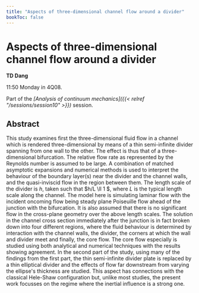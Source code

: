 ```yaml
---
title: "Aspects of three-dimensional channel flow around a divider"
bookToc: false
---
```


# Aspects of three-dimensional channel flow around a divider

**TD Dang**

11:50 Monday in 4Q08.

Part of the *[Analysis of continuum mechanics]({{< relref "/sessions/session10" >}})* session.

## Abstract

This study examines first the three-dimensional fluid flow in a channel which is rendered three-dimensional by means of a thin semi-infinite divider spanning from one wall to the other. The effect is thus that of a three-dimensional bifurcation. The relative flow rate as represented by the Reynolds number is assumed to be large. A combination of matched asymptotic expansions and numerical methods is used to interpret the behaviour of the boundary layer(s) near the divider and the channel walls, and the quasi-inviscid flow in the region between them. The length scale of the divider is $h$, taken such that $h/L \ll 1 $, where $L$ is the typical length scale along the channel. The model here is simulating laminar flow with the incident oncoming flow being steady plane Poiseuille flow ahead of the junction with the bifurcation. It is also assumed that there is no significant flow in the cross-plane geometry over the above length scales. The solution in the channel cross section immediately after the junction is in fact broken down into four different regions, where the fluid behaviour is determined by interaction with the channel walls, the divider, the corners at which the wall and divider meet and finally, the core flow. The core flow especially is studied using both analytical and numerical techniques with the results showing agreement. In the second part of the study, using many of the findings from the first part, the thin semi-infinite divider plate is replaced by a thin elliptical divider and the effects of flow far downstream from varying the ellipse's thickness are studied. This aspect has connections with the classical Hele-Shaw configuration but, unlike most studies, the present work focusses on the regime where the inertial influence is a strong one.


